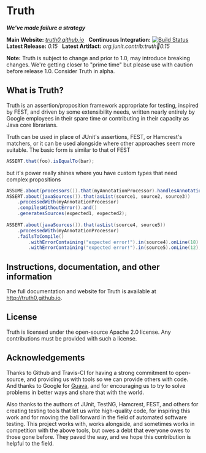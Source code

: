 Truth
=====
***We've made failure a strategy***

**Main Website:** *[truth0.github.io](http://truth0.github.io/)* &nbsp;
**Continuous Integration:** [![Build Status](https://secure.travis-ci.org/truth0/truth.png?branch=master)](https://travis-ci.org/truth0/truth) <br />
**Latest Release:** *0.15* &nbsp; 
**Latest Artifact:** *org.junit.contrib:truth:jar:0.15* <br />

**Note:** Truth is subject to change and prior to 1.0, may introduce 
breaking changes.  We're getting closer to "prime time" but please 
use with caution before release 1.0.  Consider Truth in alpha.

What is Truth?
--------------

Truth is an assertion/proposition framework appropriate for testing, inspired by FEST, and 
driven by some extensibility needs, written nearly entirely by Google employees in their spare
time or contributing in their capacity as Java core librarians.

Truth can be used in place of JUnit's assertions, FEST, or Hamcrest's matchers, or it can be
used alongside where other approaches seem more suitable.  The basic form is similar to that
of FEST

```java
ASSERT.that(foo).isEqualTo(bar);
```

but it's power really shines where you have custom types that need complex propositions

```java
ASSUME.about(processors()).that(myAnnotationProcessor).handlesAnnotation(Foo.class);
ASSERT.about(javaSources()).that(asList(source1, source2, source3))
    .processedWith(myAnnotationProcessor)
    .compilesWithoutError().and()
    .generatesSources(expected1, expected2);
    
ASSERT.about(javaSources()).that(asList(source4, source5))
    .processedWith(myAnnotationProcessor)
    .failsToCompile()
        .withErrorContaining("expected error!").in(source4).onLine(18).atColumn(1).and()
        .withErrorContaining("expected error!").in(source5).onLine(12); // less specific
```

Instructions, documentation, and other information
----------------

The full documentation and website for Truth is available at http://truth0.github.io.

License
----------------

Truth is licensed under the open-source Apache 2.0 license.  Any contributions must
be provided with such a license.  

Acknowledgements
----------------

Thanks to Github and Travis-CI for having a strong commitment to open-source, and 
providing us with tools so we can provide others with code.  And thanks to Google 
for [Guava](http://code.google.com/p/guava-libraries "Guava"), and for encouraging
us to try to solve problems in better ways and  share that with the world.

Also thanks to the authors of JUnit, TestNG, Hamcrest, FEST, and others for creating
testing tools that let us write high-quality code, for inspiring this work and for 
moving the ball forward in the field of automated software testing.  This project
works with, works alongside, and sometimes works in competition with the above
tools, but owes a debt that everyone owes to those gone before.  They paved the 
way, and we hope this contribution is helpful to the field.
